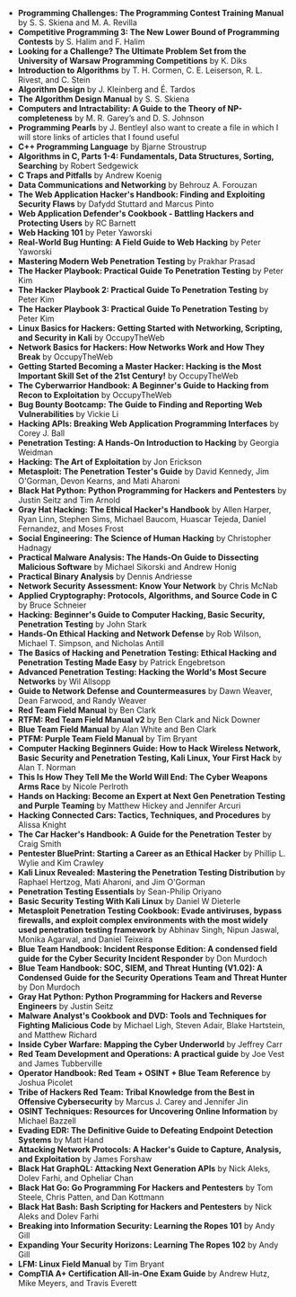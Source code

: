 - **Programming Challenges: The Programming Contest Training Manual** by S. S. Skiena and M. A. Revilla
- **Competitive Programming 3: The New Lower Bound of Programming Contests** by S. Halim and F. Halim
- **Looking for a Challenge? The Ultimate Problem Set from the University of Warsaw Programming Competitions** by K. Diks
- **Introduction to Algorithms** by T. H. Cormen, C. E. Leiserson, R. L. Rivest, and C. Stein
- **Algorithm Design** by J. Kleinberg and É. Tardos
- **The Algorithm Design Manual** by S. S. Skiena
- **Computers and Intractability: A Guide to the Theory of NP-completeness** by M. R. Garey’s and D. S. Johnson
- **Programming Pearls** by J. BentleyI also want to create a file in which I will store links of articles that I found useful
- **C++ Programming Language** by Bjarne Stroustrup
- **Algorithms in C, Parts 1-4: Fundamentals, Data Structures, Sorting, Searching** by Robert Sedgewick
- **C Traps and Pitfalls** by Andrew Koenig
- **Data Communications and Networking** by Behrouz A. Forouzan
- **The Web Application Hacker's Handbook: Finding and Exploiting Security Flaws** by Dafydd Stuttard and Marcus Pinto
- **Web Application Defender's Cookbook - Battling Hackers and Protecting Users** by RC Barnett
- **Web Hacking 101** by Peter Yaworski
- **Real-World Bug Hunting: A Field Guide to Web Hacking** by Peter Yaworski
- **Mastering Modern Web Penetration Testing** by Prakhar Prasad
- **The Hacker Playbook: Practical Guide To Penetration Testing** by Peter Kim
- **The Hacker Playbook 2: Practical Guide To Penetration Testing** by Peter Kim
- **The Hacker Playbook 3: Practical Guide To Penetration Testing** by Peter Kim
- **Linux Basics for Hackers: Getting Started with Networking, Scripting, and Security in Kali** by OccupyTheWeb
- **Network Basics for Hackers: How Networks Work and How They Break** by OccupyTheWeb
- **Getting Started Becoming a Master Hacker: Hacking is the Most Important Skill Set of the 21st Century!** by OccupyTheWeb
- **The Cyberwarrior Handbook: A Beginner's Guide to Hacking from Recon to Exploitation** by OccupyTheWeb
- **Bug Bounty Bootcamp: The Guide to Finding and Reporting Web Vulnerabilities** by Vickie Li
- **Hacking APIs: Breaking Web Application Programming Interfaces** by Corey J. Ball
- **Penetration Testing: A Hands-On Introduction to Hacking** by Georgia Weidman
- **Hacking: The Art of Exploitation** by Jon Erickson
- **Metasploit: The Penetration Tester's Guide** by David Kennedy, Jim O'Gorman, Devon Kearns, and Mati Aharoni
- **Black Hat Python: Python Programming for Hackers and Pentesters** by Justin Seitz and Tim Arnold
- **Gray Hat Hacking: The Ethical Hacker's Handbook** by Allen Harper, Ryan Linn, Stephen Sims, Michael Baucom, Huascar Tejeda, Daniel Fernandez, and Moses Frost
- **Social Engineering: The Science of Human Hacking** by Christopher Hadnagy
- **Practical Malware Analysis: The Hands-On Guide to Dissecting Malicious Software** by Michael Sikorski and Andrew Honig
- **Practical Binary Analysis** by Dennis Andriesse
- **Network Security Assessment: Know Your Network** by Chris McNab
- **Applied Cryptography: Protocols, Algorithms, and Source Code in C** by Bruce Schneier
- **Hacking: Beginner's Guide to Computer Hacking, Basic Security, Penetration Testing** by John Stark
- **Hands-On Ethical Hacking and Network Defense** by Rob Wilson, Michael T. Simpson, and Nicholas Antill
- **The Basics of Hacking and Penetration Testing: Ethical Hacking and Penetration Testing Made Easy** by Patrick Engebretson
- **Advanced Penetration Testing: Hacking the World's Most Secure Networks** by Wil Allsopp
- **Guide to Network Defense and Countermeasures** by Dawn Weaver, Dean Farwood, and Randy Weaver
- **Red Team Field Manual** by Ben Clark
- **RTFM: Red Team Field Manual v2** by Ben Clark and Nick Downer
- **Blue Team Field Manual** by Alan White and Ben Clark
- **PTFM: Purple Team Field Manual** by Tim Bryant
- **Computer Hacking Beginners Guide: How to Hack Wireless Network, Basic Security and Penetration Testing, Kali Linux, Your First Hack** by Alan T. Norman
- **This Is How They Tell Me the World Will End: The Cyber Weapons Arms Race** by Nicole Perlroth
- **Hands on Hacking: Become an Expert at Next Gen Penetration Testing and Purple Teaming** by Matthew Hickey and Jennifer Arcuri
- **Hacking Connected Cars: Tactics, Techniques, and Procedures** by Alissa Knight
- **The Car Hacker's Handbook: A Guide for the Penetration Tester** by Craig Smith
- **Pentester BluePrint: Starting a Career as an Ethical Hacker** by Phillip L. Wylie and Kim Crawley
- **Kali Linux Revealed: Mastering the Penetration Testing Distribution** by Raphael Hertzog, Mati Aharoni, and Jim O'Gorman
- **Penetration Testing Essentials** by Sean-Philip Oriyano
- **Basic Security Testing With Kali Linux** by Daniel W Dieterle
- **Metasploit Penetration Testing Cookbook: Evade antiviruses, bypass firewalls, and exploit complex environments with the most widely used penetration testing framework** by Abhinav Singh, Nipun Jaswal, Monika Agarwal, and Daniel Teixeira
- **Blue Team Handbook: Incident Response Edition: A condensed field guide for the Cyber Security Incident Responder** by Don Murdoch
- **Blue Team Handbook: SOC, SIEM, and Threat Hunting (V1.02): A Condensed Guide for the Security Operations Team and Threat Hunter** by Don Murdoch
- **Gray Hat Python: Python Programming for Hackers and Reverse Engineers** by Justin Seitz
- **Malware Analyst's Cookbook and DVD: Tools and Techniques for Fighting Malicious Code** by Michael Ligh, Steven Adair, Blake Hartstein, and Matthew Richard
- **Inside Cyber Warfare: Mapping the Cyber Underworld** by Jeffrey Carr
- **Red Team Development and Operations: A practical guide** by Joe Vest and James Tubberville
- **Operator Handbook: Red Team + OSINT + Blue Team Reference** by Joshua Picolet
- **Tribe of Hackers Red Team: Tribal Knowledge from the Best in Offensive Cybersecurity** by Marcus J. Carey and Jennifer Jin
- **OSINT Techniques: Resources for Uncovering Online Information** by Michael Bazzell
- **Evading EDR: The Definitive Guide to Defeating Endpoint Detection Systems** by Matt Hand
- **Attacking Network Protocols: A Hacker's Guide to Capture, Analysis, and Exploitation** by James Forshaw
- **Black Hat GraphQL: Attacking Next Generation APIs** by Nick Aleks, Dolev Farhi, and Opheliar Chan
- **Black Hat Go: Go Programming For Hackers and Pentesters** by Tom Steele, Chris Patten, and Dan Kottmann
- **Black Hat Bash: Bash Scripting for Hackers and Pentesters** by Nick Aleks and Dolev Farhi
- **Breaking into Information Security: Learning the Ropes 101** by Andy Gill
- **Expanding Your Security Horizons: Learning The Ropes 102** by Andy Gill
- **LFM: Linux Field Manual** by Tim Bryant
- **CompTIA A+ Certification All-in-One Exam Guide** by Andrew Hutz, Mike Meyers, and Travis Everett
